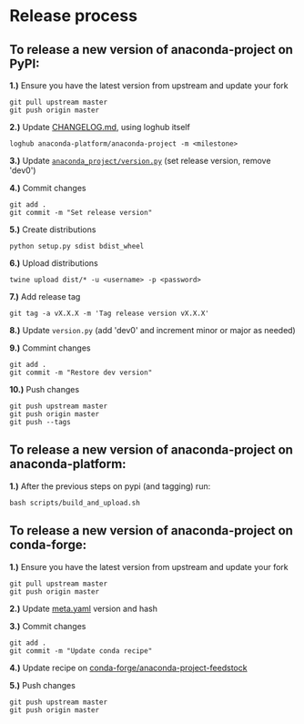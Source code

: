 # Release process

## To release a new version of **anaconda-project** on PyPI:

**1.)** Ensure you have the latest version from upstream and update your fork

    git pull upstream master
    git push origin master

**2.)** Update [CHANGELOG.md](https://github.com/anaconda-platform/anaconda-project/blob/master/CHANGELOG.md), using loghub itself

    loghub anaconda-platform/anaconda-project -m <milestone>

**3.)** Update [`anaconda_project/version.py`](https://github.com/anaconda-platform/anaconda-project/blob/master/anaconda_project/version.py) (set release version, remove 'dev0')

**4.)** Commit changes

    git add .
    git commit -m "Set release version"

**5.)** Create distributions

    python setup.py sdist bdist_wheel

**6.)** Upload distributions

    twine upload dist/* -u <username> -p <password>

**7.)** Add release tag

    git tag -a vX.X.X -m 'Tag release version vX.X.X'

**8.)** Update `version.py` (add 'dev0' and increment minor or major as needed)

**9.)** Commint changes

    git add . 
    git commit -m "Restore dev version"

**10.)** Push changes
    
    git push upstream master
    git push origin master
    git push --tags


## To release a new version of **anaconda-project** on anaconda-platform:

**1.)** After the previous steps on pypi (and tagging) run:

    bash scripts/build_and_upload.sh

## To release a new version of **anaconda-project** on conda-forge:

**1.)** Ensure you have the latest version from upstream and update your fork

    git pull upstream master
    git push origin master

**2.)** Update [meta.yaml](https://github.com/anaconda-platform/anaaconda-project/blob/master/conda.recipe/meta.yaml) version and hash

**3.)** Commit changes

    git add .
    git commit -m "Update conda recipe"

**4.)** Update recipe on [conda-forge/anaconda-project-feedstock](https://github.com/conda-forge/anaconda-project-feedstock)

**5.)** Push changes

    git push upstream master
    git push origin master
